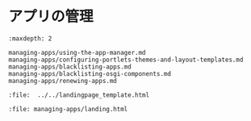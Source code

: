 # アプリの管理

```{toctree}
:maxdepth: 2

managing-apps/using-the-app-manager.md
managing-apps/configuring-portlets-themes-and-layout-templates.md
managing-apps/blacklisting-apps.md
managing-apps/blacklisting-osgi-components.md
managing-apps/renewing-apps.md
```

```{raw} html
:file:  ../../landingpage_template.html
```

```{raw} html
:file: managing-apps/landing.html
```